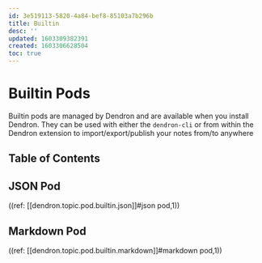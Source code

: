 ```yaml
---
id: 3e519113-5820-4a84-bef8-85103a7b296b
title: Builtin
desc: ''
updated: 1603309382391
created: 1603306628504
toc: true
---
```


# Builtin Pods

Builtin pods are managed by Dendron and are available when you install Dendron. They can be used with either the `dendron-cli` or from within the Dendron extension to import/export/publish your notes from/to anywhere


## Table of Contents

## JSON Pod
((ref: [[dendron.topic.pod.builtin.json]]#json pod,1))

## Markdown Pod
((ref: [[dendron.topic.pod.builtin.markdown]]#markdown pod,1))